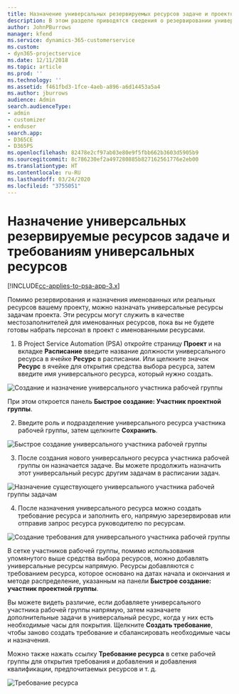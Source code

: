 ```yaml
---
title: Назначение универсальных резервируемых ресурсов задаче и проектной группе
description: В этом разделе приводятся сведения о резервировании универсальных ресурсов для задач и проектных групп.
author: JohnPBurrows
manager: kfend
ms.service: dynamics-365-customerservice
ms.custom:
- dyn365-projectservice
ms.date: 12/11/2018
ms.topic: article
ms.prod: ''
ms.technology: ''
ms.assetid: f461fbd3-1fce-4aeb-a896-a6d14453a5a4
ms.author: jburrows
audience: Admin
search.audienceType:
- admin
- customizer
- enduser
search.app:
- D365CE
- D365PS
ms.openlocfilehash: 82478e2cf97ab03e80e9f5fbb662b3603d5905b9
ms.sourcegitcommit: 8c786230ef2a497280885b827162561776e2eb00
ms.translationtype: HT
ms.contentlocale: ru-RU
ms.lasthandoff: 03/24/2020
ms.locfileid: "3755051"
---
```

# <a name="assign-generic-bookable-resources-to-a-task-and-generate-resource-requirements"></a>Назначение универсальных резервируемые ресурсов задаче и требованиям универсальных ресурсов 

[!INCLUDE[cc-applies-to-psa-app-3.x](../includes/cc-applies-to-psa-app-3x.md)]

Помимо резервирования и назначения именованных или реальных ресурсов вашему проекту, можно назначать универсальные ресурсы задачам проекта. Эти ресурсы могут служить в качестве местозаполнителей для именованных ресурсов, пока вы не будете готовы набрать персонал в проект с именованными ресурсами. 

1. В Project Service Automation (PSA) откройте страницу **Проект** и на вкладке **Расписание** введите название должности универсального ресурса в ячейке **Ресурс** в расписании. Или щелкните значок **Ресурс** в ячейке для открытия средства выбора ресурса, затем введите имя универсального ресурса, который нужно создать.

![Создание и назначение универсального участника рабочей группы](media/RM-how-to-9.png)

При этом откроется панель **Быстрое создание: Участник проектной группы**. 

2. Введите роль и подразделение универсального ресурса участника рабочей группы, затем щелкните **Сохранить**.

![Быстрое создание универсального участника рабочей группы](media/RM-how-to-10.png)

3. После создания нового универсального ресурса участника рабочей группы он назначается задаче. Вы можете продолжить назначить этот универсальный ресурс другим задачам в расписании задач.

![Назначение существующего универсального участника рабочей группы задачам](media/RM-how-to-11.png)

4. После назначения универсального ресурса можно создать требование ресурса и заполнить его, напрямую зарезервировав или отправив запрос ресурса руководителю по ресурсам.

![Создание требования для универсального участника рабочей группы](media/RM-how-to-12.png)

В сетке участников рабочей группы, помимо использования упомянутого выше средства выбора ресурсов, можно добавлять универсальные ресурсы напрямую. Ресурсы добавляются с требованием ресурса, которое основано на датах начала и окончания и методе распределение, указанным на панели **Быстрое создание: участник проектной группы**.

Вы можете видеть различие, если добавляете универсального участника рабочей группы напрямую, затем назначаете дополнительные задачи в универсальный ресурс, когда у них есть необходимые часы для покрытия. Щелкните **Создать требование**, чтобы заново создать требование и сбалансировать необходимые часы и назначения.

Можно также нажать ссылку **Требование ресурса** в сетке рабочей группы для открытия требования и добавления и добавления квалификации, предпочитаемых ресурсов и т. д.

![Требование ресурса](media/RM-how-to-13.png)

